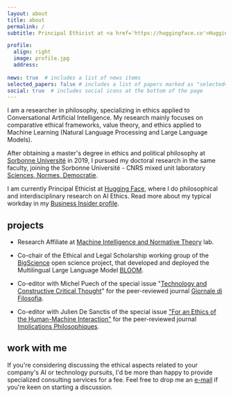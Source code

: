 ```yaml
---
layout: about
title: about
permalink: /
subtitle: Principal Ethicist at <a href='https://huggingface.co'>Hugging Face</a> | Ph.D. Candidate in Philosophy at <a href='https://snd.sorbonne-universite.fr/giada-pistilli/'>Sorbonne Université</a>

profile:
  align: right
  image: profile.jpg
  address: 
    
news: true  # includes a list of news items
selected_papers: false # includes a list of papers marked as "selected={true}"
social: true  # includes social icons at the bottom of the page
---
```


I am a researcher in philosophy, specializing in ethics applied to Conversational Artificial Intelligence. My research mainly focuses on comparative ethical frameworks, value theory, and ethics applied to Machine Learning (Natural Language Processing and Large Language Models).

After obtaining a master's degree in ethics and political philosophy at [Sorbonne Université](https://lettres.sorbonne-universite.fr) in 2019, I pursued my doctoral research in the same faculty, joining the Sorbonne Université - CNRS mixed unit laboratory [Sciences, Normes, Democratie](https://snd.sorbonne-universite.fr/giada-pistilli/). 

I am currently Principal Ethicist at [Hugging Face](https://huggingface.co), where I do philosophical and interdisciplinary research on AI Ethics. Read more about my typical workday in my [Business Insider profile](https://www.businessinsider.com/what-is-ai-ethicist-working-to-make-the-tech-safe-2023-5).

## projects

* Research Affiliate at [Machine Intelligence and Normative Theory](https://mintresearch.org/) lab.

* Co-chair of the Ethical and Legal Scholarship working group of the [BigScience](https://bigscience.huggingface.co) open science project, that developed and deployed the Multilingual Large Language Model [BLOOM](https://huggingface.co/bigscience/bloom).

* Co-editor with Michel Puech of the special issue "[Technology and Constructive Critical Thought](https://mimesisjournals.com/ojs/index.php/giornale-filosofia/issue/view/114)" for the peer-reviewed journal [Giornale di Filosofia](https://mimesisjournals.com/ojs/index.php/giornale-filosofia/index).

* Co-editor with Julien De Sanctis of the special issue ["For an Ethics of the Human-Machine Interaction"](https://www.implications-philosophiques.org/dossier-pour-une-ethique-de-linteraction-humain-machine/) for the peer-reviewed journal [Implications Philosophiques](https://www.implications-philosophiques.org/).

## work with me

If you're considering discussing the ethical aspects related to your company's AI or technology pursuits, I'd be more than happy to provide specialized consulting services for a fee. 
Feel free to drop me an [e-mail](mailto:hello@giadapistilli.com) if you're keen on starting a discussion.